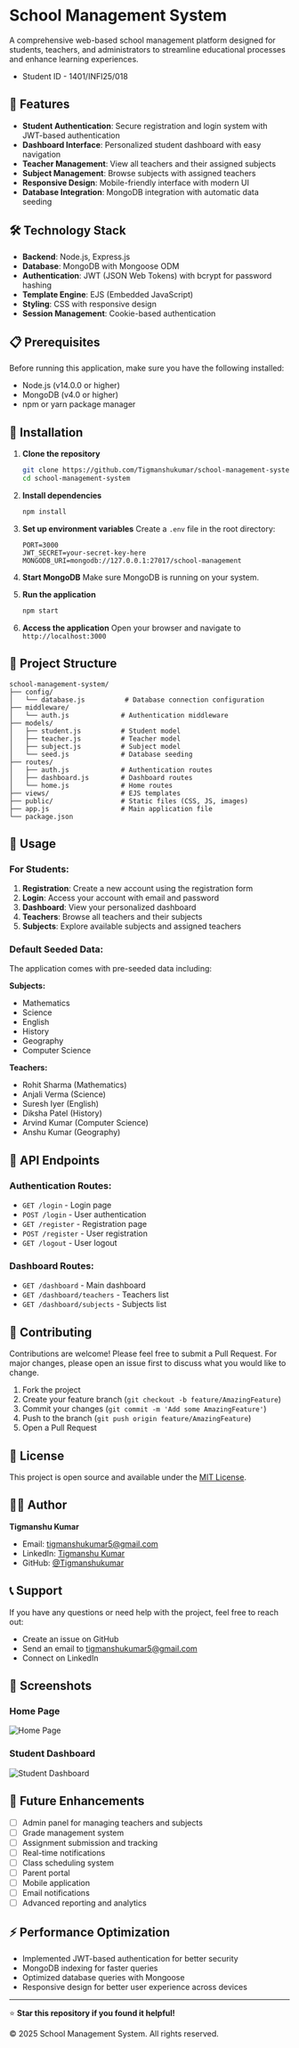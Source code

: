 # School Management System

A comprehensive web-based school management platform designed for students, teachers, and administrators to streamline educational processes and enhance learning experiences.

- Student ID - 1401/INFI25/018

## 🌟 Features

- **Student Authentication**: Secure registration and login system with JWT-based authentication
- **Dashboard Interface**: Personalized student dashboard with easy navigation
- **Teacher Management**: View all teachers and their assigned subjects
- **Subject Management**: Browse subjects with assigned teachers
- **Responsive Design**: Mobile-friendly interface with modern UI
- **Database Integration**: MongoDB integration with automatic data seeding

## 🛠️ Technology Stack

- **Backend**: Node.js, Express.js
- **Database**: MongoDB with Mongoose ODM
- **Authentication**: JWT (JSON Web Tokens) with bcrypt for password hashing
- **Template Engine**: EJS (Embedded JavaScript)
- **Styling**: CSS with responsive design
- **Session Management**: Cookie-based authentication

## 📋 Prerequisites

Before running this application, make sure you have the following installed:

- Node.js (v14.0.0 or higher)
- MongoDB (v4.0 or higher)
- npm or yarn package manager

## 🚀 Installation

1. **Clone the repository**
   ```bash
   git clone https://github.com/Tigmanshukumar/school-management-system.git
   cd school-management-system
   ```

2. **Install dependencies**
   ```bash
   npm install
   ```

3. **Set up environment variables**
   Create a `.env` file in the root directory:
   ```env
   PORT=3000
   JWT_SECRET=your-secret-key-here
   MONGODB_URI=mongodb://127.0.0.1:27017/school-management
   ```

4. **Start MongoDB**
   Make sure MongoDB is running on your system.

5. **Run the application**
   ```bash
   npm start
   ```

6. **Access the application**
   Open your browser and navigate to `http://localhost:3000`

## 📁 Project Structure

```
school-management-system/
├── config/
│   └── database.js          # Database connection configuration
├── middleware/
│   └── auth.js             # Authentication middleware
├── models/
│   ├── student.js          # Student model
│   ├── teacher.js          # Teacher model
│   ├── subject.js          # Subject model
│   └── seed.js             # Database seeding
├── routes/
│   ├── auth.js             # Authentication routes
│   ├── dashboard.js        # Dashboard routes
│   └── home.js             # Home routes
├── views/                  # EJS templates
├── public/                 # Static files (CSS, JS, images)
├── app.js                  # Main application file
└── package.json
```

## 🎯 Usage

### For Students:

1. **Registration**: Create a new account using the registration form
2. **Login**: Access your account with email and password
3. **Dashboard**: View your personalized dashboard
4. **Teachers**: Browse all teachers and their subjects
5. **Subjects**: Explore available subjects and assigned teachers

### Default Seeded Data:

The application comes with pre-seeded data including:

**Subjects:**
- Mathematics
- Science
- English
- History
- Geography
- Computer Science

**Teachers:**
- Rohit Sharma (Mathematics)
- Anjali Verma (Science)
- Suresh Iyer (English)
- Diksha Patel (History)
- Arvind Kumar (Computer Science)
- Anshu Kumar (Geography)

## 🔐 API Endpoints

### Authentication Routes:
- `GET /login` - Login page
- `POST /login` - User authentication
- `GET /register` - Registration page
- `POST /register` - User registration
- `GET /logout` - User logout

### Dashboard Routes:
- `GET /dashboard` - Main dashboard
- `GET /dashboard/teachers` - Teachers list
- `GET /dashboard/subjects` - Subjects list

## 🤝 Contributing

Contributions are welcome! Please feel free to submit a Pull Request. For major changes, please open an issue first to discuss what you would like to change.

1. Fork the project
2. Create your feature branch (`git checkout -b feature/AmazingFeature`)
3. Commit your changes (`git commit -m 'Add some AmazingFeature'`)
4. Push to the branch (`git push origin feature/AmazingFeature`)
5. Open a Pull Request

## 📝 License

This project is open source and available under the [MIT License](LICENSE).

## 👨‍💻 Author

**Tigmanshu Kumar**
- Email: [tigmanshukumar5@gmail.com](mailto:tigmanshukumar5@gmail.com)
- LinkedIn: [Tigmanshu Kumar](https://www.linkedin.com/in/tigmanshu-kumar-a774082b7/)
- GitHub: [@Tigmanshukumar](https://github.com/Tigmanshukumar)

## 📞 Support

If you have any questions or need help with the project, feel free to reach out:

- Create an issue on GitHub
- Send an email to tigmanshukumar5@gmail.com
- Connect on LinkedIn

## 🎨 Screenshots

### Home Page
![Home Page](screenshot-home.png)

### Student Dashboard
![Student Dashboard](screenshot-dashboard.png)

## 🔮 Future Enhancements

- [ ] Admin panel for managing teachers and subjects
- [ ] Grade management system
- [ ] Assignment submission and tracking
- [ ] Real-time notifications
- [ ] Class scheduling system
- [ ] Parent portal
- [ ] Mobile application
- [ ] Email notifications
- [ ] Advanced reporting and analytics

## ⚡ Performance Optimization

- Implemented JWT-based authentication for better security
- MongoDB indexing for faster queries
- Optimized database queries with Mongoose
- Responsive design for better user experience across devices

---

⭐ **Star this repository if you found it helpful!**

© 2025 School Management System. All rights reserved.
